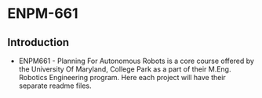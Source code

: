 # ENPM-661
## Introduction
* ENPM661 - Planning For Autonomous Robots is a core course offered by the University Of Maryland, College Park as a part of their M.Eng. Robotics Engineering program. Here each project will have their separate readme files.
